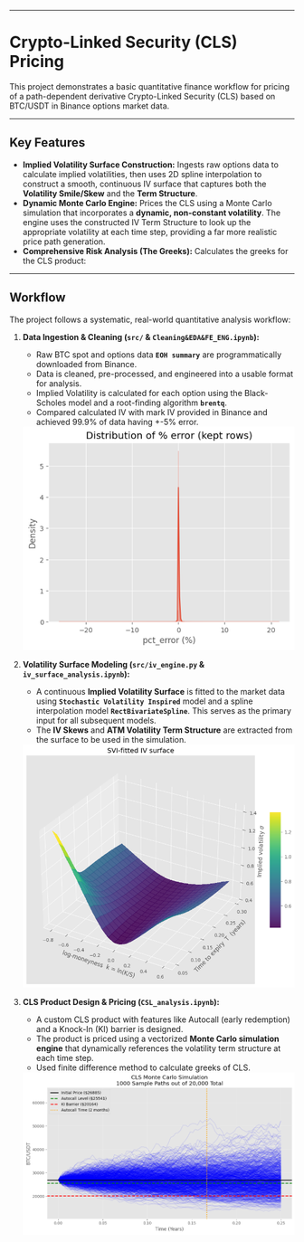 -----

# Crypto-Linked Security (CLS) Pricing

This project demonstrates a basic quantitative finance workflow for pricing of a path-dependent derivative Crypto-Linked Security (CLS) based on BTC/USDT in Binance options market data.

-----

## Key Features

  * **Implied Volatility Surface Construction:** Ingests raw options data to calculate implied volatilities, then uses 2D spline interpolation to construct a smooth, continuous IV surface that captures both the **Volatility Smile/Skew** and the **Term Structure**.
  * **Dynamic Monte Carlo Engine:** Prices the CLS using a Monte Carlo simulation that incorporates a **dynamic, non-constant volatility**. The engine uses the constructed IV Term Structure to look up the appropriate volatility at each time step, providing a far more realistic price path generation.
  * **Comprehensive Risk Analysis (The Greeks):** Calculates the greeks for the CLS product:

-----

## Workflow

The project follows a systematic, real-world quantitative analysis workflow:

1.  **Data Ingestion & Cleaning (`src/` & `Cleaning&EDA&FE_ENG.ipynb`):**

      * Raw BTC spot and options data **`EOH summary`** are programmatically downloaded from Binance.
      * Data is cleaned, pre-processed, and engineered into a usable format for analysis.
      * Implied Volatility is calculated for each option using the Black-Scholes model and a root-finding algorithm **`brentq`**.
      * Compared calculated IV with mark IV provided in Binance and achieved 99.9% of data having +-5% error.
      <img src="outputs/iv_error_distribution.png" alt="IV Calculation Error Distribution" width="500"/>

2.  **Volatility Surface Modeling (`src/iv_engine.py` & `iv_surface_analysis.ipynb`):**

      * A continuous **Implied Volatility Surface** is fitted to the market data using **`Stochastic Volatility Inspired`** model and a spline interpolation model **`RectBivariateSpline`**. This serves as the primary input for all subsequent models.
      * The **IV Skews** and **ATM Volatility Term Structure** are extracted from the surface to be used in the simulation.
      <img src="outputs/iv_surface.png" alt="IV Surface" width="500"/>

3.  **CLS Product Design & Pricing (`CSL_analysis.ipynb`):**

      * A custom CLS product with features like Autocall (early redemption) and a Knock-In (KI) barrier is designed.
      * The product is priced using a vectorized **Monte Carlo simulation engine** that dynamically references the volatility term structure at each time step.
      * Used finite difference method to calculate greeks of CLS.
      <img src="outputs/cls_mc_sim.png" alt="CLS Monte Carlo Simulation" width="500"/>